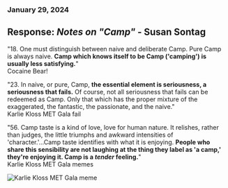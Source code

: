 ### January 29, 2024
## Response: *Notes on "Camp"* - Susan Sontag

<!--Possible numbers to respond to?

5. "And movie criticism (like lists of "The 10 Best Bad Movies I Have Seen") is probably the greatest popularizer of Camp taste today, because most people still go to the movies in a high-spirited and unpretentious way." (p. 3)
  Reminds me of Watch Mojo lists and tangentially, Burger King Foot Lettuce meme.

4. "Random examples of items which are part of the canon of Camp:...The Brown Derby retraurant on Sunset Boulevard in LA..." (p. 2)
  Reminds me of the big chair in Door County.

18. "One must distinguish between naive and deliberate Camp. Pure Camp is always naive. Camp which knows itself to be Camp ('camping') is usually less satisfying."
  Cocaine Bear!

23. "In naive, or pure, Camp, the essential element is seriousness, a seriousness that fails. Of course, not all seriousness that fails can be redeemed as Camp. Only that which has the proper mixture of the exaggerated, the fantastic, the passionate, and the naive."
&
24. "When something is just bad (rather than Camp), it's often because it is too mediocre in its ambition. The artist hasn't attempted to do anything really outlandish. ('It's too much,' 'It's too fantastic,' 'It's not to be believed,' are standard phrases of Camp enthusiasm.)"
  Reminds me of the Karlie Kloss MET Gala meme. (Both 23 & 24)

56. "Camp taste is a kind of love, love for human nature. It relishes, rather than judges, the little triumphs and awkward intensities of 'character.'...Camp taste identifies with what it is enjoying. People who share this sensibility are not laughing at the thing they label as 'a camp,' they're enjoying it. Camp is a *tender* feeling."
  Response to Karlie Kloss MET Gala meme.

-->

"18. One must distinguish between naive and deliberate Camp. Pure Camp is always naive. **Camp which knows itself to be Camp ('camping') is usually less satisfying.**"  
  Cocaine Bear! 

"23. In naive, or pure, Camp, **the essential element is seriousness, a seriousness that fails.** Of course, not all seriousness that fails can be redeemed as Camp. Only that which has the proper mixture of the exaggerated, the fantastic, the passionate, and the naive."  
  Karlie Kloss MET Gala fail

"56. Camp taste is a kind of love, love for human nature. It relishes, rather than judges, the little triumphs and awkward intensities of 'character.'...Camp taste identifies with what it is enjoying. **People who share this sensibility are not laughing at the thing they label as 'a camp,' they're enjoying it. Camp is a *tender* feeling.**"  
  Karlie Kloss MET Gala memes

  ![Karlie Kloss MET Gala meme](<img width="557" alt="wallace-56" src="https://github.com/rwalla3/IDEA_322_responses/assets/157409525/bd6963ea-b267-44aa-9e67-a083f3429014">)
  

  

